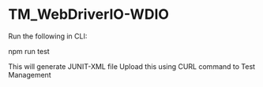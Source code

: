 # TM_WebDriverIO-WDIO

Run the following in CLI: 

npm run test


This will generate JUNIT-XML file
Upload this using CURL command to Test Management
